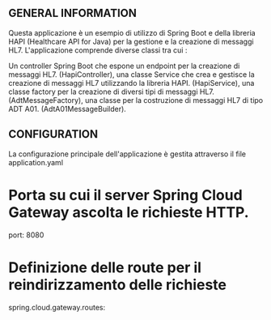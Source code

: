 ## GENERAL INFORMATION 

Questa applicazione è un esempio di utilizzo di Spring Boot e della libreria HAPI (Healthcare API for Java) 
per la gestione e la creazione di messaggi HL7. L'applicazione comprende diverse classi tra cui :

Un controller Spring Boot che espone un endpoint per la creazione di messaggi HL7. (HapiController),
una classe Service che crea e gestisce la creazione di messaggi HL7 utilizzando la libreria HAPI. (HapiService),
una classe factory per la creazione di diversi tipi di messaggi HL7. (AdtMessageFactory),
una classe per la costruzione di messaggi HL7 di tipo ADT A01. (AdtA01MessageBuilder).

## CONFIGURATION 

La configurazione principale dell'applicazione è gestita attraverso il file application.yaml
# Porta su cui il server Spring Cloud Gateway ascolta le richieste HTTP.
port: 8080
# Definizione delle route per il reindirizzamento delle richieste
spring.cloud.gateway.routes:

